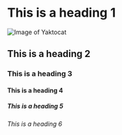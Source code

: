 # This is a heading 1

![Image of Yaktocat](https://octodex.github.com/images/yaktocat.png)

## This is a heading 2
### This is a heading 3
#### This is a heading 4
##### This is a heading 5
###### This is a heading 6
